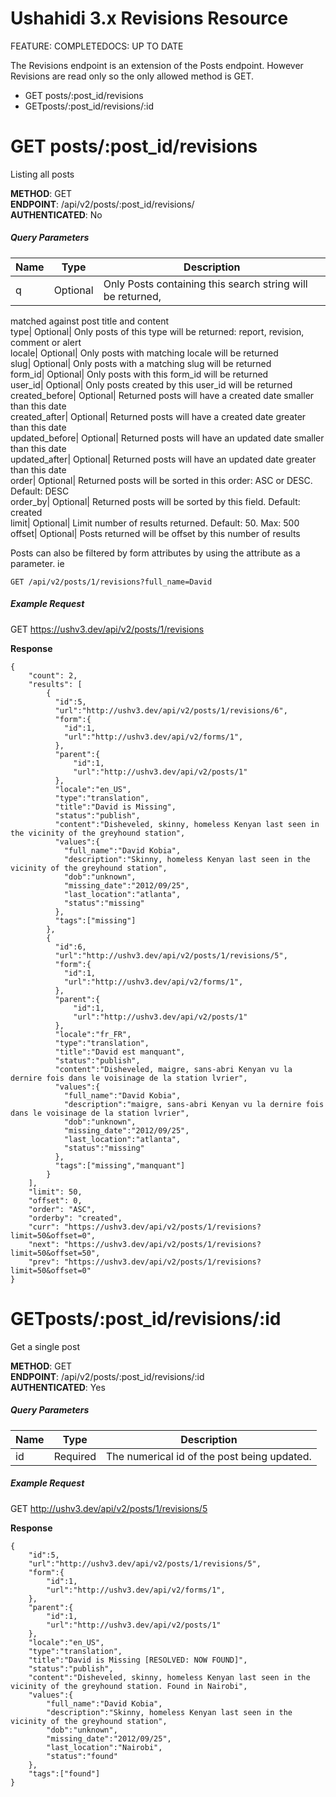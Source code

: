 # Ushahidi 3.x Revisions Resource



FEATURE: COMPLETEDOCS: UP TO DATE

The Revisions endpoint is an extension of the Posts endpoint. However
Revisions are read only so the only allowed method is GET.

  * GET posts/:post_id/revisions
  * GETposts/:post_id/revisions/:id

# GET posts/:post_id/revisions

Listing all posts

**METHOD**: GET  
**ENDPOINT**: /api/v2/posts/:post_id/revisions/  
**AUTHENTICATED**: No

##### Query Parameters

Name| Type| Description  
---|---|---  
q| Optional| Only Posts containing this search string will be returned,
matched against post title and content  
type| Optional| Only posts of this type will be returned: report, revision,
comment or alert  
locale| Optional| Only posts with matching locale will be returned  
slug| Optional| Only posts with a matching slug will be returned  
form_id| Optional| Only posts with this form_id will be returned  
user_id| Optional| Only posts created by this user_id will be returned  
created_before| Optional| Returned posts will have a created date smaller than
this date  
created_after| Optional| Returned posts will have a created date greater than
this date  
updated_before| Optional| Returned posts will have an updated date smaller
than this date  
updated_after| Optional| Returned posts will have an updated date greater than
this date  
order| Optional| Returned posts will be sorted in this order: ASC or DESC.
Default: DESC  
order_by| Optional| Returned posts will be sorted by this field. Default:
created  
limit| Optional| Limit number of results returned. Default: 50. Max: 500  
offset| Optional| Posts returned will be offset by this number of results  
  
Posts can also be filtered by form attributes by using the attribute as a
parameter. ie

    
    
    GET /api/v2/posts/1/revisions?full_name=David

##### Example Request

GET https://ushv3.dev/api/v2/posts/1/revisions

**Response**
    
    
    {
        "count": 2,
        "results": [
            {
              "id":5,
              "url":"http://ushv3.dev/api/v2/posts/1/revisions/6",
              "form":{
                "id":1,
                "url":"http://ushv3.dev/api/v2/forms/1",
              },
              "parent":{
                  "id":1,
                  "url":"http://ushv3.dev/api/v2/posts/1"
              },
              "locale":"en_US",
              "type":"translation",
              "title":"David is Missing",
              "status":"publish",
              "content":"Disheveled, skinny, homeless Kenyan last seen in the vicinity of the greyhound station",
              "values":{
                "full_name":"David Kobia",
                "description":"Skinny, homeless Kenyan last seen in the vicinity of the greyhound station",
                "dob":"unknown",
                "missing_date":"2012/09/25",
                "last_location":"atlanta",
                "status":"missing"
              },
              "tags":["missing"]
            },
            {
              "id":6,
              "url":"http://ushv3.dev/api/v2/posts/1/revisions/5",
              "form":{
                "id":1,
                "url":"http://ushv3.dev/api/v2/forms/1",
              },
              "parent":{
                  "id":1,
                  "url":"http://ushv3.dev/api/v2/posts/1"
              },
              "locale":"fr_FR",
              "type":"translation",
              "title":"David est manquant",
              "status":"publish",
              "content":"Disheveled, maigre, sans-abri Kenyan vu la dernire fois dans le voisinage de la station lvrier",
              "values":{
                "full_name":"David Kobia",
                "description":"maigre, sans-abri Kenyan vu la dernire fois dans le voisinage de la station lvrier",
                "dob":"unknown",
                "missing_date":"2012/09/25",
                "last_location":"atlanta",
                "status":"missing"
              },
              "tags":["missing","manquant"]
            }
        ],
    	"limit": 50,
        "offset": 0,
        "order": "ASC",
        "orderby": "created",
        "curr": "https://ushv3.dev/api/v2/posts/1/revisions?limit=50&offset=0",
        "next": "https://ushv3.dev/api/v2/posts/1/revisions?limit=50&offset=50",
        "prev": "https://ushv3.dev/api/v2/posts/1/revisions?limit=50&offset=0"
    }
    

# GETposts/:post_id/revisions/:id

Get a single post

**METHOD**: GET  
**ENDPOINT**: /api/v2/posts/:post_id/revisions/:id  
**AUTHENTICATED**: Yes

##### Query Parameters

Name| Type| Description  
---|---|---  
id| Required| The numerical id of the post being updated.  
  
##### Example Request

GET http://ushv3.dev/api/v2/posts/1/revisions/5

**Response**
    
    
    {
    	"id":5,
    	"url":"http://ushv3.dev/api/v2/posts/1/revisions/5",
    	"form":{
    		"id":1,
    		"url":"http://ushv3.dev/api/v2/forms/1",
    	},
    	"parent":{
    		"id":1,
    		"url":"http://ushv3.dev/api/v2/posts/1"
    	},
    	"locale":"en_US",
    	"type":"translation",
    	"title":"David is Missing [RESOLVED: NOW FOUND]",
    	"status":"publish",
    	"content":"Disheveled, skinny, homeless Kenyan last seen in the vicinity of the greyhound station. Found in Nairobi",
    	"values":{
    		"full_name":"David Kobia",
    		"description":"Skinny, homeless Kenyan last seen in the vicinity of the greyhound station",
    		"dob":"unknown",
    		"missing_date":"2012/09/25",
    		"last_location":"Nairobi",
    		"status":"found"
    	},
    	"tags":["found"]
    }
    

